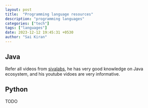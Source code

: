 ```yaml
---
layout: post
title:  "Programming language resources"
description: "programming languages"
categories: ["tech"]
tags: ["languages"]
date: 2023-12-12 19:45:31 +0530
author: "Sai Kiran"
---
```


## Java

Refer all videos from [sivalabs](https://www.youtube.com/@sivalabs), he has very good knowledge on Java ecosystem, and his youtube vidoes are very informative.


## Python

TODO